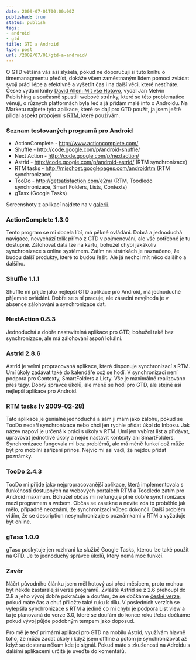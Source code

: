 ```yaml
---
date: 2009-07-01T00:00:00Z
published: true
status: publish
tags:
- android
- gtd
title: GTD a Android
type: post
url: /2009/07/01/gtd-a-android/
---
```


O GTD většina vás asi slyšela, pokud ne doporučuji si tuto knihu o timemanagmentu přečíst, dokáže všem zaměstnaným lidem pomoci zvládat svoji práci lépe a efektivně a vyšetřit čas i na další věci, které nestíháte. České vydání knihy <a href="http://www.mitvsehotovo.cz">David Allen: Mít vše Hotovo</a>, vydal Jan Melvin Publishing a současně spustili webové stránky, které se této problematice věnují, o různých platformách byla řeč a já přidám malé info o Androidu. Na Marketu najdete tyto aplikace, které se dají pro GTD použít, ja jsem ještě přidal aspekt propojení s <a href="http://www.rememberthemilk.com">RTM</a>, které používám.
<h3>Seznam testovaných programů pro Android</h3>
<ul>
	<li>ActionComplete - <a title="http://www.actioncomplete.com/" rel="nofollow" href="http://www.actioncomplete.com/">http://www.actioncomplete.com/</a></li>
	<li>Shuffle - <a title="http://code.google.com/p/android-shuffle/" rel="nofollow" href="http://code.google.com/p/android-shuffle/">http://code.google.com/p/android-shuffle/</a></li>
	<li>Next Action - <a title="http://code.google.com/p/nextaction/" rel="nofollow" href="http://code.google.com/p/nextaction/">http://code.google.com/p/nextaction/</a></li>
	<li>Astrid - <a class="urlextern" title="http://code.google.com/p/android-astrid/" rel="nofollow" href="http://code.google.com/p/android-astrid/">http://code.google.com/p/android-astrid/</a> (RTM synchronizace)</li>
	<li>RTM tasks - <a title="http://mischost.googlepages.com/androidrtm" rel="nofollow" href="http://mischost.googlepages.com/androidrtm">http://mischost.googlepages.com/androidrtm</a> (RTM synchronizace)</li>
	<li>TooDo - <a title="http://getsatisfaction.com/e2m/" rel="nofollow" href="http://getsatisfaction.com/e2m/">http://getsatisfaction.com/e2m/</a> (RTM, Toodledo synchronizace, Smart Folders, Lists, Contexts)</li>
	<li>gTasx (Google Tasks)</li>
</ul>
Screenshoty z aplikací najdete na v <a href="http://www.flickr.com/photos/abtris/sets/72157618227761030/">galerii</a>.
<h3>ActionComplete 1.3.0</h3>
Tento program se mi docela líbí, má pěkné ovládání. Dobrá a jednoduchá navigace, nevychází tolik přímo z GTD v pojmenování, ale vše potřebné je tu dostupné. Zálohovat data lze na kartu, bohužel chybí jakákoliv synchronizace s online systémem. Zatím na stránkách je naznačeno, že budou další produkty, které to budou řešit. Ale já nechci mít něco dalšího a dalšího.<a title="Screenshots" href="http://www.slideshare.net/burnayev/actioncomplete-screenshots-1248218">
</a>
<h3>Shuffle 1.1.1</h3>
Shuffle mi přijde jako nejlepší GTD aplikace pro Android, má jednoduché příjemné ovládání. Dobře se s ní pracuje, ale zásadní nevýhoda je v absence zálohování a synchronizace dat.
<h3>NextAction 0.8.3</h3>
Jednoduchá a dobře nastavitelná aplikace pro GTD, bohužel také bez synchronizace, ale má zálohování aspoň lokální.
<h3>Astrid 2.8.6</h3>
Astrid je velmi propracovaná aplikace, která disponuje synchronizací s RTM. Umí úkoly zadávat také do kalendáře což se hodí. V synchronizaci není podpora pro Contexty, SmartFolders a Listy. Vše je maximálně realizováno přes tagy. Dobrý správce úkolů, ale méně se hodí pro GTD, ale stejně asi nejlepší aplikace pro Android.
<h3>RTM tasks (v 2009-02-28)</h3>
Tato aplikace je geniálně jednoduchá a sám ji mám jako zálohu, pokud se TooDo nedaří synchronizace nebo chci jen rychle přidat úkol do Inboxu. Jak název napoví je určená k práci s úkoly v RTM. Umí jen vybírat list a přidávat, upravovat jednotlivé úkoly a nejde nastavit kontexty ani SmartFolders. Synchronizace fungovala mi bez problémů, ale má méně funkcí což může být pro mobilní zařízení přínos. Nejvíc mi asi vadí, že nejdou přidat poznámky.
<h3>TooDo 2.4.3</h3>
TooDo mi přijde jako nejpropracovanější aplikace, která implementovala s funkčností dostupných na webových portálech RTM a Toodledo zatím pro Android maximum. Bohužel občas mi nefunguje plně dobře synchronizace mezi programem a webem. Občas se zasekne a nevíte zda to proběhlo jak mělo, případně neoznámí, že synchronizaci vůbec dokončil. Další problém vidím, že se description nesynchronizuje s poznámkami v RTM a vyžaduje být online.
<h3>gTasx 1.0.0</h3>
gTasx poskytuje jen rozhraní ke službě Google Tasks, kterou lze také použít na GTD. Je to jednoduchý správce úkolů, který nemá moc funkcí.
<h3>Zavěr</h3>
Náčrt původního článku jsem měl hotový asi před měsícem, proto mohou být někde zastaralejší verze programů. Zvláště Astrid se z 2.6 přehoupl do 2.8 a jeho vývoj dobře pokračuje a doufám, že se dočkáme <a href="https://translations.launchpad.net/astrid/">české verze</a>, pokud máte čas a chuť přiložte také ruku k dílu. V posledních verzích se vylepšila synchronizace s RTM a jediné co mi chybí je podpora List view a ta je planovaná do verze 3.0, které se doufám do konce roku třeba dočkáme pokud vývoj půjde podobným tempem jako doposud.

Pro mě je teď primární aplikaci pro GTD na mobilu Astrid, využívám hlavně toho, že můžu zadat úkoly i když jsem offline a potom je synchronizovat až když se dostanu někam kde je signál. Pokud máte s zkušenosti na Adroidu s dalšími aplikacemi určitě je uveďte do komentářů.
